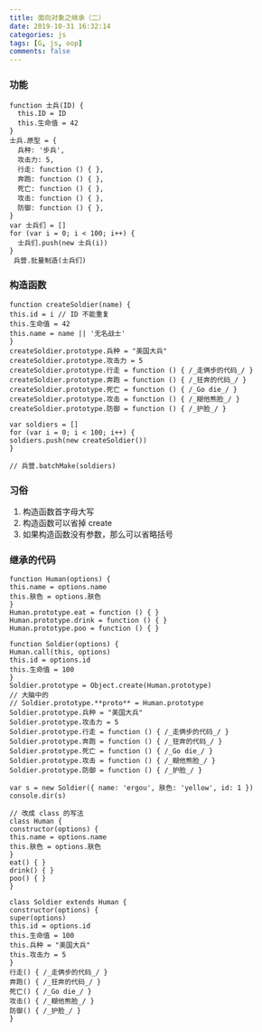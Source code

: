 ```yaml
---
title: 面向对象之继承（二）
date: 2019-10-31 16:32:14
categories: js
tags: [G, js, oop]
comments: false
---
```


### 功能

    function 士兵(ID) {
      this.ID = ID
      this.生命值 = 42
    }
    士兵.原型 = {
      兵种: '步兵',
      攻击力: 5,
      行走: function () { },
      奔跑: function () { },
      死亡: function () { },
      攻击: function () { },
      防御: function () { },
    }
    var 士兵们 = []
    for (var i = 0; i < 100; i++) {
      士兵们.push(new 士兵(i))
    }
     兵营.批量制造(士兵们)

### 构造函数

    function createSoldier(name) {
    this.id = i // ID 不能重复
    this.生命值 = 42
    this.name = name || '无名战士'
    }
    createSoldier.prototype.兵种 = "美国大兵"
    createSoldier.prototype.攻击力 = 5
    createSoldier.prototype.行走 = function () { /_走俩步的代码_/ }
    createSoldier.prototype.奔跑 = function () { /_狂奔的代码_/ }
    createSoldier.prototype.死亡 = function () { /_Go die_/ }
    createSoldier.prototype.攻击 = function () { /_糊他熊脸_/ }
    createSoldier.prototype.防御 = function () { /_护脸_/ }

    var soldiers = []
    for (var i = 0; i < 100; i++) {
    soldiers.push(new createSoldier())
    }

    // 兵营.batchMake(soldiers)

### 习俗

1. 构造函数首字母大写
2. 构造函数可以省掉 create
3. 如果构造函数没有参数，那么可以省略括号

### 继承的代码

    function Human(options) {
    this.name = options.name
    this.肤色 = options.肤色
    }
    Human.prototype.eat = function () { }
    Human.prototype.drink = function () { }
    Human.prototype.poo = function () { }

    function Soldier(options) {
    Human.call(this, options)
    this.id = options.id
    this.生命值 = 100
    }
    Soldier.prototype = Object.create(Human.prototype)
    // 大脑中的
    // Soldier.prototype.**proto** = Human.prototype
    Soldier.prototype.兵种 = "美国大兵"
    Soldier.prototype.攻击力 = 5
    Soldier.prototype.行走 = function () { /_走俩步的代码_/ }
    Soldier.prototype.奔跑 = function () { /_狂奔的代码_/ }
    Soldier.prototype.死亡 = function () { /_Go die_/ }
    Soldier.prototype.攻击 = function () { /_糊他熊脸_/ }
    Soldier.prototype.防御 = function () { /_护脸_/ }

    var s = new Soldier({ name: 'ergou', 肤色: 'yellow', id: 1 })
    console.dir(s)

    // 改成 class 的写法
    class Human {
    constructor(options) {
    this.name = options.name
    this.肤色 = options.肤色
    }
    eat() { }
    drink() { }
    poo() { }
    }

    class Soldier extends Human {
    constructor(options) {
    super(options)
    this.id = options.id
    this.生命值 = 100
    this.兵种 = "美国大兵"
    this.攻击力 = 5
    }
    行走() { /_走俩步的代码_/ }
    奔跑() { /_狂奔的代码_/ }
    死亡() { /_Go die_/ }
    攻击() { /_糊他熊脸_/ }
    防御() { /_护脸_/ }
    }
